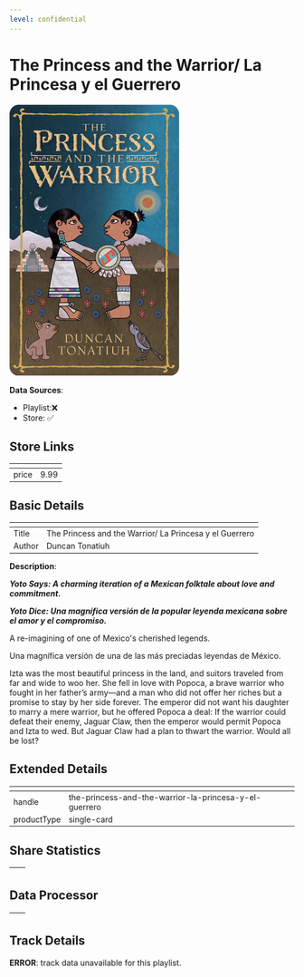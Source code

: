 ```yaml
---
level: confidential
---
```

# The Princess and the Warrior/ La Princesa y el Guerrero

![card_[gvIkh].png](../../img/cards/card_[gvIkh].png)

**Data Sources**: 

- Playlist:❌
- Store: ✅


## Store Links

| <!-- --> | <!-- --> |
| - | - |
| price | 9.99 |


## Basic Details

| <!-- --> | <!-- --> |
| - | - |
| Title | The Princess and the Warrior/ La Princesa y el Guerrero |
| Author | Duncan Tonatiuh |

**Description**:

_**Yoto Says: A charming iteration of a Mexican folktale about love and commitment.**_  

_**Yoto Dice: Una magnífica versión de la popular leyenda mexicana sobre el amor y el compromiso.**_

A re-imagining of one of Mexico's cherished legends.  

Una magnífica versión de una de las más preciadas leyendas de México.

Izta was the most beautiful princess in the land, and suitors traveled from far and wide to woo her. She fell in love with Popoca, a brave warrior who fought in her father’s army—and a man who did not offer her riches but a promise to stay by her side forever. The emperor did not want his daughter to marry a mere warrior, but he offered Popoca a deal: If the warrior could defeat their enemy, Jaguar Claw, then the emperor would permit Popoca and Izta to wed. But Jaguar Claw had a plan to thwart the warrior. Would all be lost?


## Extended Details

| <!-- --> | <!-- --> |
| - | - |
| handle | the-princess-and-the-warrior-la-princesa-y-el-guerrero |
| productType | single-card |


## Share Statistics

| <!-- --> | <!-- --> |
| - | - |


## Data Processor

| <!-- --> | <!-- --> |
| - | - |


## Track Details

**ERROR**: track data unavailable for this playlist.
